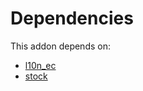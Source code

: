 # Dependencies

This addon depends on:

- [l10n_ec](https://github.com/bringout/oca-ocb-l10n_americas/tree/84a4f9caddbe921b8a1235922ccdcfb00140449b/odoo-bringout-oca-ocb-l10n_ec)
- [stock](https://github.com/bringout/oca-ocb-warehouse/tree/3e067eb100be2ddf743af8f74cbee58df4eb6bb0/odoo-bringout-oca-ocb-stock)
